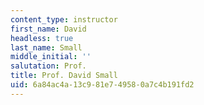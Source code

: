 ```yaml
---
content_type: instructor
first_name: David
headless: true
last_name: Small
middle_initial: ''
salutation: Prof.
title: Prof. David Small
uid: 6a84ac4a-13c9-81e7-4958-0a7c4b191fd2
---
```

